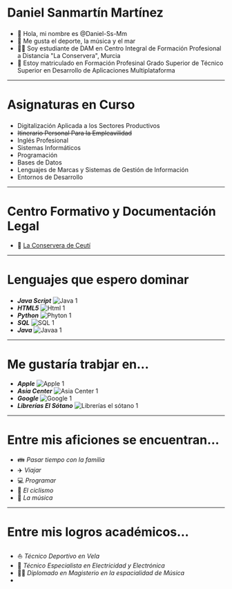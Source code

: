 # Daniel Sanmartín Martínez
###
- 👋 Hola, mi nombre es @Daniel-Ss-Mm
- 👀 Me gusta el deporte, la música y el mar
- 👨‍🎓 Soy estudiante de DAM en Centro Integral de Formación Profesional a Distancia "La Conservera", Murcia
- 📖 Estoy matriculado en Formación Profesinal Grado Superior de Técnico Superior en Desarrollo de Aplicaciones Multiplataforma
---
# Asignaturas en Curso
###
  - Digitalización Aplicada a los Sectores Productivos
  - ~~Itinerario Personal Para la Empleavilidad~~
  - Inglés Profesional
  - Sistemas Informáticos
  - Programación
  - Bases de Datos
  - Lenguajes de Marcas y Sistemas de Gestión de Información
  - Entornos de Desarrollo
---
# Centro Formativo y Documentación Legal
- 🏫 [La Conservera de Ceutí](https://sites.google.com/view/fplaconservera)
---
# Lenguajes que espero dominar
###
- ***Java Script*** ![Java 1](https://github.com/user-attachments/assets/52d339db-c87c-4429-baad-4db210d5ef77)
- ***HTML5*** ![Html 1](https://github.com/user-attachments/assets/df7b21fe-174f-4434-a23a-305603cd585a)
- ***Python*** ![Phyton 1](https://github.com/user-attachments/assets/40c9370c-33d8-405a-ab54-6743e8c62063)
- ***SQL*** ![SQL 1](https://github.com/user-attachments/assets/5ffbc352-e22d-4f87-8200-2bb9af821f24)
- ***Java*** ![Javaa 1](https://github.com/user-attachments/assets/ef2f3ab9-8537-43b3-b800-4f0e97488313)
---
# Me gustaría trabjar en...
- ***Apple*** ![Apple 1](https://github.com/user-attachments/assets/de77dc20-5c6a-412b-a078-88f1ed849489)
- ***Asia Center*** ![Asia Center 1](https://github.com/user-attachments/assets/fd2247bc-86c5-4844-9c56-b840a8f1e23e)
- ***Google*** ![Google 1](https://github.com/user-attachments/assets/46adcbe4-9559-43c0-b442-307cc3092bf2)
- ***Librerías El Sótano*** ![Librerías el sótano 1](https://github.com/user-attachments/assets/ea46e019-33fa-4209-b0de-feab754452f0)
---
# Entre mis aficiones se encuentran...
- 👪 *Pasar tiempo con la familia*
- ✈️ *Viajar*
- 💻 *Programar*
- 🚵 *El ciclismo*
- 🎵 *La música*
---
# Entre mis logros académicos...
###
- ⛵ *Técnico Deportivo en Vela*
- 🔌 *Técnico Especialista en Electricidad y Electrónica*
- 👨‍🏫 *Diplomado en Magisterio en la espacialidad de Música*
- 
<!---
Daniel-Ss-Mm/Daniel-Ss-Mm is a ✨ special ✨ repository because its `README.md` (this file) appears on your GitHub profile.
You can click the Preview link to take a look at your changes.
--->
